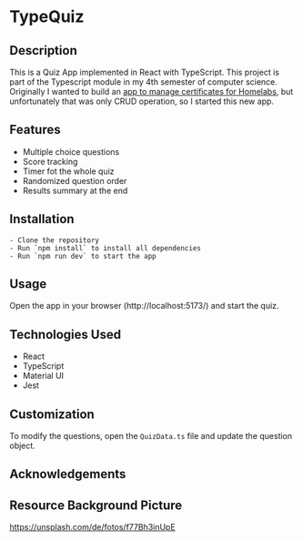 # TypeQuiz

## Description
This is a Quiz App implemented in React with TypeScript.
This project is part of the Typescript module in my 4th semester of computer science.
Originally I wanted to build an [app to manage certificates for Homelabs](https://github.com/53845714nF/veritas),
but unfortunately that was only CRUD operation, so I started this new app.

## Features
  - Multiple choice questions
  - Score tracking
  - Timer fot the whole quiz
  - Randomized question order
  - Results summary at the end

## Installation
    - Clone the repository
    - Run `npm install` to install all dependencies
    - Run `npm run dev` to start the app

## Usage
Open the app in your browser (http://localhost:5173/) and start the quiz.


## Technologies Used
  - React
  - TypeScript
  - Material UI
  - Jest

## Customization
To modify the questions, open the `QuizData.ts` file and update the question object.

## Acknowledgements


## Resource Background Picture 
https://unsplash.com/de/fotos/f77Bh3inUpE